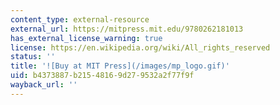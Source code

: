 ```yaml
---
content_type: external-resource
external_url: https://mitpress.mit.edu/9780262181013
has_external_license_warning: true
license: https://en.wikipedia.org/wiki/All_rights_reserved
status: ''
title: '![Buy at MIT Press](/images/mp_logo.gif)'
uid: b4373887-b215-4816-9d27-9532a2f77f9f
wayback_url: ''
---
```

